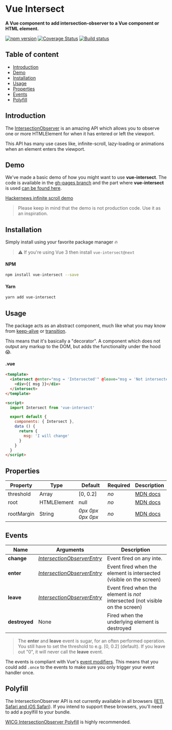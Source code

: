 # Vue Intersect
**A Vue component to add intersection-observer to a Vue component or HTML element.**

[![npm version](https://badge.fury.io/js/vue-intersect.svg)](https://badge.fury.io/js/vue-intersect) [![Coverage Status](https://coveralls.io/repos/github/heavyy/vue-intersect/badge.svg)](https://coveralls.io/github/heavyy/vue-intersect) [![Build status](https://img.shields.io/travis/heavyy/vue-intersect.svg)](https://travis-ci.org/heavyy/vue-intersect)



## Table of content

* [Introduction](#introduction)
* [Demo](#demo)
* [Installation](#installation)
* [Usage](#usage)
* [Properties](#properties)
* [Events](#events)
* [Polyfill](#polyfill)

## Introduction

The [IntersectionObserver](https://developer.mozilla.org/en-US/docs/Web/API/Intersection_Observer_API) is an amazing API which allows you to observe one or more HTMLElement for when it has entered or left the viewport.

This API has many use cases like, infinite-scroll, lazy-loading or animations when an element enters the viewport.



## Demo

We've made a basic demo of how you might want to use **vue-intersect**. The code is available in the [gh-pages branch](https://github.com/heavyy/vue-intersect/tree/gh-pages) and the part where **vue-intersect** is used [can be found here](https://github.com/heavyy/vue-intersect/blob/gh-pages/src/components/InfiniteScrollItem.vue#L33).

[Hackernews infinite scroll demo](https://heavyy.github.io/vue-intersect/)

> Please keep in mind that the demo is not production code. Use it as an inspiration.



## Installation

Simply install using your favorite package manager 🔥

> ⚠️ If you're using Vue 3 then install `vue-intersect@next`

#### NPM

```bash
npm install vue-intersect --save
```

#### Yarn
```bash
yarn add vue-intersect
```



## Usage

The package acts as an abstract component, much like what you may know from [keep-alive](https://vuejs.org/v2/api/#keep-alive) or [transition](https://vuejs.org/v2/api/#transition).

This means that it's basically a "decorator". A component which does not output any markup to the DOM, but adds the functionality under the hood 😱.

#### .vue

```html
<template>
  <intersect @enter="msg = 'Intersected'" @leave="msg = 'Not intersected'">
    <div>{{ msg }}</div>
  </intersect>
</template>

<script>
  import Intersect from 'vue-intersect'

  export default {
    components: { Intersect },
    data () {
      return {
        msg: 'I will change'
      }
    }
  }
</script>
```



## Properties

| Property   | Type        | Default           | Required | Description                              |
| ---------- | ----------- | ----------------- | -------- | ---------------------------------------- |
| threshold  | Array       | [0, 0.2]          | *no*     | [MDN docs](https://developer.mozilla.org/en-US/docs/Web/API/Intersection_Observer_API#Intersection_observer_options) |
| root       | HTMLElement | null              | *no*     | [MDN docs](https://developer.mozilla.org/en-US/docs/Web/API/Intersection_Observer_API#Intersection_observer_options) |
| rootMargin | String      | *0px 0px 0px 0px* | *no*     | [MDN docs](https://developer.mozilla.org/en-US/docs/Web/API/Intersection_Observer_API#Intersection_observer_options) |



## Events

| Name       | Arguments                                | Description                              |
| ---------- | ---------------------------------------- | ---------------------------------------- |
| **change** | [*IntersectionObserverEntry*](https://developer.mozilla.org/en-US/docs/Web/API/IntersectionObserverEntry) | Event fired on any inte.                 |
| **enter**  | [*IntersectionObserverEntry*](https://developer.mozilla.org/en-US/docs/Web/API/IntersectionObserverEntry) | Event fired when the element is intersected (visible on the screen) |
| **leave**  | [*IntersectionObserverEntry*](https://developer.mozilla.org/en-US/docs/Web/API/IntersectionObserverEntry) | Event fired when the element is *not* intersected (not visible on the screen) |
| **destroyed** | None | Fired when the underlying element is destroyed |



> The **enter** and **leave** event is sugar, for an often performed operation. You still have to set the threshold to e.g. [0, 0.2] (default). If you leave out "0", it will never call the **leave** event.



The events is compliant with Vue's [event modifiers](https://vuejs.org/v2/guide/events.html#Event-Modifiers). This means that you could add `.once` to the events to make sure you only trigger your event handler once.



## Polyfill

The IntersectionObserver API is not currently available in all browsers ([IE11, Safari and iOS Safari](http://caniuse.com/#feat=intersectionobserver)). If you intend to support these browsers, you'll need to add a poylfill to your bundle.

[WICG IntersectionObserver Polyfill](https://github.com/w3c/IntersectionObserver/tree/master/polyfill) is highly recommended.
